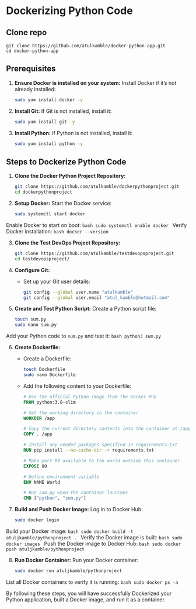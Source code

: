 # Dockerizing Python Code

## Clone repo
```
git clone https://github.com/atulkamble/docker-python-app.git
cd docker-python-app
```

## Prerequisites

1. **Ensure Docker is installed on your system:**
Install Docker if it’s not already installed:
     ```bash
     sudo yum install docker -y
     ```

2. **Install Git:**
If Git is not installed, install it:
     ```bash
     sudo yum install git -y
     ```

3. **Install Python:**
If Python is not installed, install it:
     ```bash
     sudo yum install python -y
     ```

## Steps to Dockerize Python Code

1. **Clone the Docker Python Project Repository:**
   ```bash
   git clone https://github.com/atulkamble/dockerpythonproject.git
   cd dockerpythonproject
   ```

2. **Setup Docker:**
Start the Docker service:
     ```bash
     sudo systemctl start docker
     ```
Enable Docker to start on boot:
     ```bash
     sudo systemctl enable docker
     ```
Verify Docker installation:
     ```bash
     docker --version
     ```

3. **Clone the Test DevOps Project Repository:**
   ```bash
   git clone https://github.com/atulkamble/testdevopsproject.git
   cd testdevopsproject/
   ```

4. **Configure Git:**
   - Set up your Git user details:
     ```bash
     git config --global user.name "atulkamble"
     git config --global user.email "atul_kamble@hotmail.com"
     ```

5. **Create and Test Python Script:**
Create a Python script file:
     ```bash
     touch sum.py
     sudo nano sum.py
     ```
Add your Python code to `sum.py` and test it:
     ```bash
     python3 sum.py
     ```

6. **Create Dockerfile:**
   - Create a Dockerfile:
     ```bash
     touch Dockerfile
     sudo nano Dockerfile
     ```
   - Add the following content to your Dockerfile:
     ```dockerfile
     # Use the official Python image from the Docker Hub
     FROM python:3.8-slim

     # Set the working directory in the container
     WORKDIR /app

     # Copy the current directory contents into the container at /app
     COPY . /app

     # Install any needed packages specified in requirements.txt
     RUN pip install --no-cache-dir -r requirements.txt

     # Make port 80 available to the world outside this container
     EXPOSE 80

     # Define environment variable
     ENV NAME World

     # Run sum.py when the container launches
     CMD ["python", "sum.py"]
     ```

7. **Build and Push Docker Image:**
Log in to Docker Hub:
     ```bash
     sudo docker login
     ```
Build your Docker image:
     ```bash
     sudo docker build -t atuljkamble/pythonproject .
     ```
Verify the Docker image is built:
     ```bash
     sudo docker images
     ```
Push the Docker image to Docker Hub:
     ```bash
     sudo docker push atuljkamble/pythonproject
     ```

8. **Run Docker Container:**
Run your Docker container:
     ```bash
     sudo docker run atuljkamble/pythonproject
     ```
List all Docker containers to verify it is running:
     ```bash
     sudo docker ps -a
     ```

By following these steps, you will have successfully Dockerized your Python application, built a Docker image, and run it as a container.
